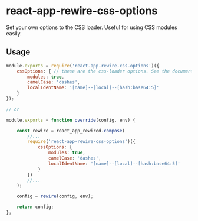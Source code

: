# react-app-rewire-css-options
Set your own options to the CSS loader. Useful for using CSS modules easily.

## Usage

```javascript
module.exports = require('react-app-rewire-css-options')({
	cssOptions: { // these are the css-loader options. See the documentation for options. https://www.npmjs.com/package/css-loader
		modules: true,
		camelCase: 'dashes',
		localIdentName: '[name]--[local]--[hash:base64:5]'
	}
});

// or

module.exports = function override(config, env) {

	const rewire = react_app_rewired.compose(
		//...
		require('react-app-rewire-css-options')({
			cssOptions: {
				modules: true,
				camelCase: 'dashes',
				localIdentName: '[name]--[local]--[hash:base64:5]'
			}
		})
		//...
	);

	config = rewire(config, env);

	return config;
};
```